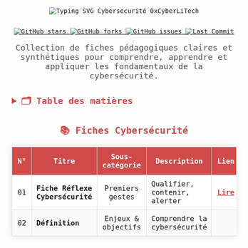 <!-- README.md -->

<!-- Conteneur principal centré -->
<div align="center" style="font-family: 'Fira Code', monospace; max-width: 960px; margin: auto;">

  <!-- Titre animé avec effet typing SVG -->
  <a href="https://github.com/0xCyberLiTech" target="_blank" rel="noopener noreferrer" style="text-decoration:none;">
    <img
      src="https://readme-typing-svg.herokuapp.com?font=Fira+Code&size=36&pause=1000&color=D14A4A&center=true&vCenter=true&width=700&lines=CYBERSECURIT%C3%89+-+0xCyberLiTech;Fiches+P%C3%A9dagogiques+et+Pratiques+en+Cybers%C3%A9curit%C3%A9"
      alt="Typing SVG Cybersecurité 0xCyberLiTech"
      style="margin-bottom: 1rem;"
    />
  </a>

  <!-- Badges principaux -->
  <p>
    <a href="https://github.com/0xCyberLiTech/Cybersecurite/stargazers" target="_blank" rel="noopener noreferrer">
      <img src="https://img.shields.io/github/stars/0xCyberLiTech/Cybersecurite?style=social&label=Stars" alt="GitHub stars" />
    </a>
    <a href="https://github.com/0xCyberLiTech/Cybersecurite/network/members" target="_blank" rel="noopener noreferrer">
      <img src="https://img.shields.io/github/forks/0xCyberLiTech/Cybersecurite?style=social&label=Forks" alt="GitHub forks" />
    </a>
    <a href="https://github.com/0xCyberLiTech/Cybersecurite/issues" target="_blank" rel="noopener noreferrer">
      <img src="https://img.shields.io/github/issues/0xCyberLiTech/Cybersecurite" alt="GitHub issues" />
    </a>
    <a href="https://github.com/0xCyberLiTech/Cybersecurite/commits/main" target="_blank" rel="noopener noreferrer">
      <img src="https://img.shields.io/github/last-commit/0xCyberLiTech/Cybersecurite" alt="Last Commit" />
    </a>
  </p>

  <!-- Description courte -->
  <p style="font-size: 1.15rem; color:#555; max-width: 750px; margin-bottom: 2rem;">
    Collection de fiches pédagogiques claires et synthétiques pour comprendre, apprendre et appliquer les fondamentaux de la cybersécurité.
  </p>

  <!-- Table of Contents -->
  <details style="margin-bottom:2rem; text-align:left;">
    <summary style="font-weight:bold; font-size:1.25rem; cursor:pointer; color:#D14A4A;">🗂 Table des matières</summary>
    <ol style="padding-left: 20px; color:#444; font-size:1rem; line-height:1.6;">
      <li><a href="#fiches-cybersécurité" style="color:#D14A4A; text-decoration:none;">Fiches Cybersécurité</a></li>
      <li><a href="#statistiques-du-dépôt" style="color:#D14A4A; text-decoration:none;">Statistiques du dépôt</a></li>
      <li><a href="#contribution" style="color:#D14A4A; text-decoration:none;">Contribution</a></li>
      <li><a href="#contact" style="color:#D14A4A; text-decoration:none;">Contact</a></li>
    </ol>
  </details>

  <!-- Tableau avancé avec styles et alternance de couleurs -->
  <h2 id="fiches-cybersécurité" style="color:#D14A4A; margin-bottom: 0.8rem;">📚 Fiches Cybersécurité</h2>
  <table
    style="width:100%; border-collapse: collapse; font-size: 1rem; box-shadow: 0 0 15px rgb(0 0 0 / 0.1);"
    aria-label="Tableau des fiches cybersécurité"
  >
    <thead style="background-color:#D14A4A; color:#fff;">
      <tr>
        <th style="padding: 12px; border: 1px solid #ccc;">N°</th>
        <th style="padding: 12px; border: 1px solid #ccc;">Titre</th>
        <th style="padding: 12px; border: 1px solid #ccc;">Sous-catégorie</th>
        <th style="padding: 12px; border: 1px solid #ccc;">Description</th>
        <th style="padding: 12px; border: 1px solid #ccc;">Lien</th>
      </tr>
    </thead>
    <tbody>
      <tr style="background-color:#fff;">
        <td style="border: 1px solid #ddd; padding: 10px; text-align:center;">01</td>
        <td style="border: 1px solid #ddd; padding: 10px; font-weight:bold;">Fiche Réflexe Cybersécurité</td>
        <td style="border: 1px solid #ddd; padding: 10px; text-align:center;">Premiers gestes</td>
        <td style="border: 1px solid #ddd; padding: 10px;">Qualifier, contenir, alerter</td>
        <td style="border: 1px solid #ddd; padding: 10px; text-align:center;">
          <a href="https://github.com/0xCyberLiTech/Cybersecurite/blob/main/CYBERSECURITE-01-FICHE-REFLEX.md" target="_blank" rel="noopener" style="color:#D14A4A; font-weight:bold;">Lire</a>
        </td>
      </tr>
      <tr style="background-color:#fafafa;">
        <td style="border: 1px solid #ddd; padding: 10px; text-align:center;">02</td>
        <td style="border: 1px solid #ddd; padding: 10px; font-weight:bold;">Définition</td>
        <td style="border: 1px solid #ddd; padding: 10px; text-align:center;">Enjeux & objectifs</td>
        <td style="border: 1px solid #ddd; padding: 10px;">Comprendre la cybersécurité</td>
        <td style="border: 1px solid #ddd; padding: 10px; text-align:center;">
          <a href="https://github.com/0xCyberLiTech/Cybersecurite/blob/main/CYBERSECURITE-02-definition.md" target="_blank" rel="noopener" style=_
